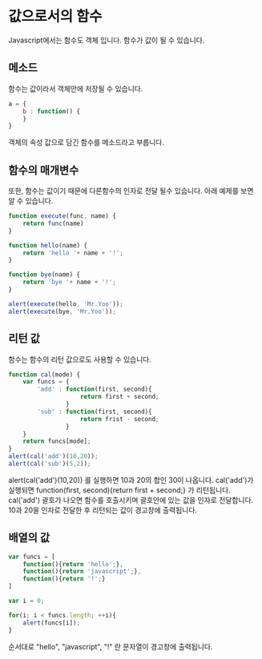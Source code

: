# 값으로서의 함수

Javascript에서는 함수도 객체 입니다.
함수가 값이 될 수 있습니다.

## 메소드
함수는 값이라서 객체안에 저장될 수 있습니다.

``` javascript
a = {
    b : function() {
    }
}
```

객체의 속성 값으로 담긴 함수를 메소드라고 부릅니다.

## 함수의 매개변수

또한, 함수는 값이기 때문에 다른함수의 인자로 전달 될수 있습니다. 아래 예제를 보면 알 수 있습니다.

``` javascript
function execute(func, name) {
    return func(name)
}

function hello(name) {
    return 'hello '+ name + '!';
}

function bye(name) {
    return 'bye '+ name + '!';
}

alert(execute(hello, 'Mr.Yoo'));
alert(execute(bye, 'Mr.Yoo'));
```

## 리턴 값
함수는 함수의 리턴 값으로도 사용할 수 있습니다.

``` javascript
function cal(mode) {
    var funcs = {
        'add' : function(first, second){
                    return first + second;
                }
        'sub' : function(first, second){
                    return frist - second;
                }
    }
    return funcs[mode];
}
alert(cal('add')(10,20));
alert(cal('sub')(5,2));
```

alert(cal('add')(10,20)) 를 실행하면 10과 20의 합인 30이 나옵니다.
cal('add')가 실행되면 
function(first, second){return first + second;} 가 리턴됩니다.
cal('add') 괄호가 나오면 함수를 호출시키며 괄호안에 있는 값을 인자로 전달합니다.
10과 20을 인자로 전달한 후 리턴되는 값이 경고창에 출력됩니다.

## 배열의 값
``` javascript
var funcs = [
    function(){return 'hello';},
    function(){return 'javascript';},
    function(){return '!';}
]

var i = 0;

for(i; i < funcs.length; ++i){
    alert(funcs[i]);
}
```

순서대로 "hello", "javascript", "!" 란 문자열이 경고창에 출력됩니다.


